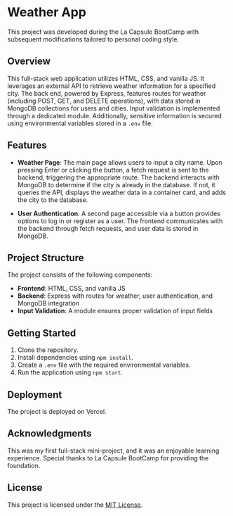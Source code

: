 # Weather App

This project was developed during the La Capsule BootCamp with subsequent modifications tailored to personal coding style.

## Overview

This full-stack web application utilizes HTML, CSS, and vanilla JS. It leverages an external API to retrieve weather information for a specified city. The back end, powered by Express, features routes for weather (including POST, GET, and DELETE operations), with data stored in MongoDB collections for users and cities. Input validation is implemented through a dedicated module. Additionally, sensitive information is secured using environmental variables stored in a `.env` file.

## Features

- **Weather Page**: The main page allows users to input a city name. Upon pressing Enter or clicking the button, a fetch request is sent to the backend, triggering the appropriate route. The backend interacts with MongoDB to determine if the city is already in the database. If not, it queries the API, displays the weather data in a container card, and adds the city to the database.

- **User Authentication**: A second page accessible via a button provides options to log in or register as a user. The frontend communicates with the backend through fetch requests, and user data is stored in MongoDB.

## Project Structure

The project consists of the following components:

- **Frontend**: HTML, CSS, and vanilla JS
- **Backend**: Express with routes for weather, user authentication, and MongoDB integration
- **Input Validation**: A module ensures proper validation of input fields

## Getting Started

1. Clone the repository.
2. Install dependencies using `npm install`.
3. Create a `.env` file with the required environmental variables.
4. Run the application using `npm start`.

## Deployment

The project is deployed on Vercel.

## Acknowledgments

This was my first full-stack mini-project, and it was an enjoyable learning experience. Special thanks to La Capsule BootCamp for providing the foundation.

## License

This project is licensed under the [MIT License](LICENSE).
